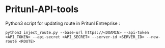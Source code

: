 # Pritunl-API-tools

Python3 script for updating route in Pritunl Entreprise : 

```
python3 inject_route.py --base-url https://<DOAMIN> --api-token <API_TOKEN> --api-secret <API_SECRET> --server-id <SERVER_ID> --new-route <ROUTE>
```
